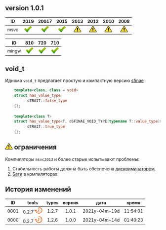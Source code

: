 ﻿
[P]: ../../icons/progress.png
[V]: ../../icons/success.png
[X]: ../../icons/failed.png
[D]: ../../icons/danger.png
[E]: ../../icons/empty.png
[N]: ../../icons/na.png

version 1.0.1
---

| **ID**  | 2019      | 20017     | 2015      | 2013      | 2012      | 2010      | 2008      |  
|:-------:|:---------:|:---------:|:---------:|:---------:|:---------:|:---------:|:---------:|  
| msvc    | [![V]][M] | [![V]][M] | [![V]][M] | [![D]][0] | [![D]][0] | [![D]][0] | [![D]][0] |  

| **ID**  | 810       | 720       | 710       |  
|:-------:|:---------:|:---------:|:---------:|  
| mingw   | [![V]][M] | [![V]][M] | [![V]][M] |  


[T]: https://github.com/Kartonagnick/tools  "библиотека общего назначения tools"
[M]: #void_t  "идиома void_t"  
[0]: #-ограничения  "ограничения для старых компиляторов"  
[D1]: ../../articles/void_t.md  "описание принципа действия"
[D2]: ../../articles/void_t-2013.md  "неустранимые дефекты старых компиляторов"

void_t
------
Идиома `void_t` предлагает простую и компактную версию [sfinae][D1]

```cpp
    template<class, class = void>
    struct has_value_type
        : dTRAIT::false_type
    {};
 
    template<class T>
    struct has_value_type<T, dSFINAE_VOID_TYPE(typename T::value_type)> 
        : dTRAIT::true_type
    {};
```

[![D]][0] ограничения
------
Компиляторы `msvc2013` и более старые испытывают проблемы:  
1. Стабильность работы должна быть обеспечена [дискриминатором][D1].  
2. [Баги][D2] в компиляторах.  


История изменений 
------

| **ID** |      tools      | types | версия |     дата      |  время   |  
|:------:|:---------------:|:-----:|:------:|:-------------:|:--------:|  
|  0001  | 0.2.7 [![P]][T] | 1.2.7 | 1.0.1  | 2021y-04m-19d | 11:54:01 |  
|  0000  | 0.2.7 [![P]][T] | 1.2.6 | 1.0.0  | 2021y-04m-14d | 01:40:23 |  



